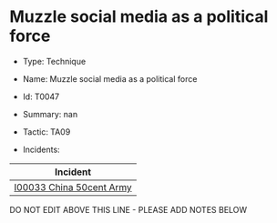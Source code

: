 # Muzzle social media as a political force

* Type: Technique

* Name: Muzzle social media as a political force

* Id: T0047

* Summary: nan

* Tactic: TA09

* Incidents:

| Incident |
| --------- |
| [I00033 China 50cent Army](../incidents/I00033.md) |

DO NOT EDIT ABOVE THIS LINE - PLEASE ADD NOTES BELOW
